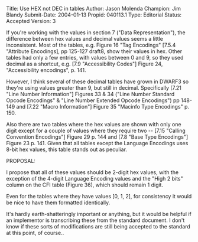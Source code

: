 Title:       Use HEX not DEC in tables
Author:      Jason Molenda
Champion:    Jim Blandy
Submit-Date: 2004-01-13
Propid:      040113.1
Type:        Editorial
Status:      Accepted
Version:     3

If you're working with the values in section 7 ("Data
Representation"), the difference between hex values and decimal
values seems a little inconsistent.  Most of the tables, e.g.
Figure 16 "Tag Encodings" [7.5.4 "Attribute Encodings], pp
125-127 draft8, show their values in hex.  Other tables had
only a few entries, with values between 0 and 9, so they used
decimal as a shortcut, e.g. [7.9 "Accessibility Codes"] Figure
24, "Accessibility encodings", p. 141.

However, I think several of these decimal tables have grown in
DWARF3 so they're using values greater than 9, but still in
decimal.  Specifically [7.21 "Line Number Information"] Figures
33 & 34 ("Line Number Standard Opcode Encodings" & "Line Number
Extended Opcode Encodings") pp 148-149 and [7.22 "Macro
Information"] Figure 35 "Macinfo Type Encodings" p. 150.

Also there are two tables where the hex values are shown with
only one digit except for a couple of values where they require
two -- [7.15 "Calling Convention Encodings"] Figure 29 p. 144
and [7.8 "Base Type Encodings"] Figure 23 p. 141.  Given that
all tables except the Language Encodings uses 8-bit hex values,
this table stands out as peculiar.


PROPOSAL:

I propose that all of these values should be 2-digit hex
values, with the exception of the 4-digit Language Encoding
values and the "High 2 bits" column on the CFI table (Figure
36), which should remain 1 digit.

Even for the tables where they have values [0, 1, 2], for
consistency it would be nice to have them formatted
identically.



It's hardly earth-shatteringly important or anything, but it
would be helpful if an implementor is transcribing these from
the standard document.  I don't know if these sorts of
modifications are still being accepted to the standard at this
point, of course..
